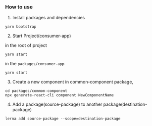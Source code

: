 ### How to use

1. Install packages and dependencies

```
yarn bootstrap
```

2. Start Project(consumer-app)

in the root of project

```
yarn start
```

in the `packages/consumer-app`

```
yarn start
```

3. Create a new component in common-component package,

```
cd packages/common-component
npx generate-react-cli component NewComponentName
```

4. Add a package(source-package) to another package(destination-package)

```
lerna add source-package --scope=destination-package
```
